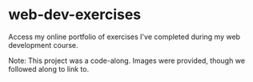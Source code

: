 # web-dev-exercises
Access my online portfolio of exercises I've completed during my web development course.


Note:
This project was a code-along. Images were provided, though we followed along to link to.
